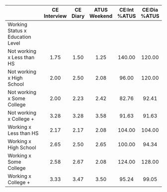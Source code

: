 
|                      | CE<br>Interview |  CE<br>Diary | ATUS<br>Weekend | CE:Int<br>%ATUS | CE:Dia<br>%ATUS |
| -------------------- | :----------: | :----------: | :----------: | :----------: | :----------: |
| Working Status x Education Level |              |              |              |              |              |
| Not working x Less than HS |         1.75 |         1.50 |         1.25 |       140.00 |       120.00 |
| Not working x High School |         2.00 |         2.50 |         2.08 |        96.00 |       120.00 |
| Not working x Some College |         2.00 |         2.23 |         2.42 |        82.76 |        92.41 |
| Not working x College + |         3.28 |         3.28 |         3.58 |        91.63 |        91.63 |
| Working x Less than HS |         2.17 |         2.17 |         2.08 |       104.00 |       104.00 |
| Working x High School |         2.65 |         2.50 |         2.65 |       100.00 |        94.34 |
| Working x Some College |         2.58 |         2.67 |         2.08 |       124.00 |       128.00 |
| Working x College +  |         3.33 |         3.47 |         3.50 |        95.24 |        99.05 |

